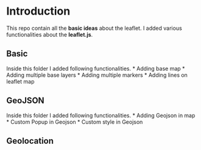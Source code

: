 # Introduction
This repo contain all the __basic ideas__ about the leaflet. I added various functionalities about the __leaflet.js__. 
## Basic
Inside this folder I added following functionalities.
    * Adding base map
    * Adding multiple base layers
    * Adding multiple markers
    * Adding lines on leaflet map
## GeoJSON
Inside this folder I added following functionalities.
    * Adding Geojson in map
    * Custom Popup in Geojson
    * Custom style in Geojson
## Geolocation

